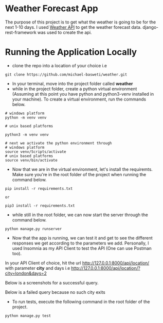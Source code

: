 # Weather Forecast App
The purpose of this project is to get what the weather is going to be for the next 1-10 days. I used [Weather API](https://www.weatherapi.com/) to get the weather forecast data. django-rest-framework was used to create the api.

# Running the Application Locally
- clone the repo into a location of your choice i.e 
```
git clone https://github.com/michael-basweti/weather.git
```

- In your terminal, move into the project folder called **weather**
- while in the project folder, create a python virtual environment (Assuming at this point you have python and python3-venv installed in your machine). To create a virtual environment, run the commands below.
```
# windows platform
python -m venv venv

# unix based platforms

python3 -m venv venv

# next we activate the python environment through
# windows platform
source venv/Scripts/activate
# unix based platforms
source venv/bin/activate
```

- Now that we are in the virtual environment, let's install the requiremts. Make sure you're in the root folder of the project when running the command below.
```
pip install -r requirements.txt

or

pip3 install -r requirements.txt
```

- while still in the root folder, we can now start the server through the command below.
```
python manage.py runserver
```

- Now that the app is running, we can test it and get to see the different responses we get according to the parameters we add. Personally, I used Insomnia as my API Client to test the API (One can use Postman too).

In your API Client of choice, hit the url http://127.0.0.1:8000/api/location/ with parameter **city** and days i.e http://127.0.0.1:8000/api/location/?city=london&days=2

Below is a screenshots for a successful query.

Below is a failed query because no such city exits

- To run tests, execute the following command in the root folder of the project.
```
python manage.py test
```

